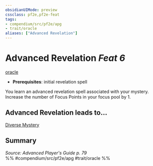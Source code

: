 ```yaml
---
obsidianUIMode: preview
cssclass: pf2e,pf2e-feat
tags:
- compendium/src/pf2e/apg
- trait/oracle
aliases: ["Advanced Revelation"]
---
```

# Advanced Revelation  *Feat 6*  
[oracle](../../rules/traits/oracle-apg.md)  

- **Prerequisites**: initial revelation spell

You learn an advanced revelation spell associated with your mystery. Increase the number of Focus Points in your focus pool by 1.

## Advanced Revelation leads to...

[Diverse Mystery](diverse-mystery-apg.md)

## Summary

*Source: Advanced Player's Guide p. 79*  
%% #compendium/src/pf2e/apg #trait/oracle %%